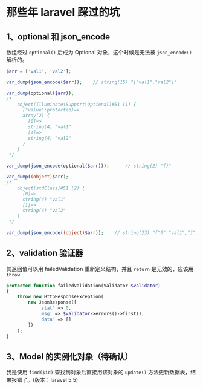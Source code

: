 # 那些年 laravel 踩过的坑

## 1、optional 和 json_encode

数组经过 `optional()` 后成为 Optional 对象，这个时候是无法被 `json_encode()` 解析的。

```php
$arr = ['val1', 'val2'];

var_dump(json_encode($arr));    // string(15) "["val1","val2"]"

var_dump(optional($arr));
/*
    object(Illuminate\Support\Optional)#51 (1) {
      ["value":protected]=>
      array(2) {
        [0]=>
        string(4) "val1"
        [1]=>
        string(4) "val2"
      }
    }
 */

var_dump(json_encode(optional($arr)));      // string(2) "{}"

var_dump((object)$arr);
/*
    object(stdClass)#51 (2) {
      [0]=>
      string(4) "val1"
      [1]=>
      string(4) "val2"
    }
 */

var_dump(json_encode((object)$arr));    // string(23) "{"0":"val1","1":"val2"}"
```

## 2、validation 验证器

其返回值可以用 failedValidation 重新定义结构，并且 `return` 是无效的，应该用 `throw`

```php
protected function failedValidation(Validator $validator)
{
    throw new HttpResponseException(
        new JsonResponse([
            'stat' => 0,
            'msg' => $validator->errors()->first(),
            'data' => []
        ])
    );
}
```

## 3、Model 的实例化对象（待确认）

我是使用 `find($id)` 查找到对象后直接用该对象的 `update()` 方法更新数据表，结果报错了。(版本：laravel 5.5)